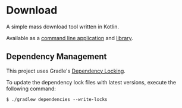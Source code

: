 # Download

A simple mass download tool written in Kotlin.

Available as a [command line application](app) and [library](core).

## Dependency Management

This project uses Gradle's [Dependency Locking](https://docs.gradle.org/current/userguide/dependency_locking.html).

To update the dependency lock files with latest versions, execute the following command:

```shell
$ ./gradlew dependencies --write-locks
```
